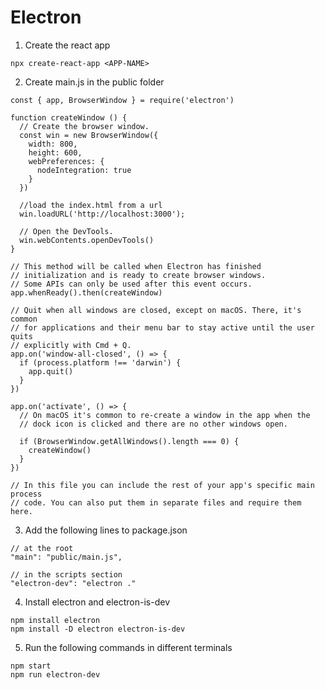 # Electron

1. Create the react app

```
npx create-react-app <APP-NAME>
```

2. Create main.js in the public folder

```
const { app, BrowserWindow } = require('electron')

function createWindow () {
  // Create the browser window.
  const win = new BrowserWindow({
    width: 800,
    height: 600,
    webPreferences: {
      nodeIntegration: true
    }
  })

  //load the index.html from a url
  win.loadURL('http://localhost:3000');

  // Open the DevTools.
  win.webContents.openDevTools()
}

// This method will be called when Electron has finished
// initialization and is ready to create browser windows.
// Some APIs can only be used after this event occurs.
app.whenReady().then(createWindow)

// Quit when all windows are closed, except on macOS. There, it's common
// for applications and their menu bar to stay active until the user quits
// explicitly with Cmd + Q.
app.on('window-all-closed', () => {
  if (process.platform !== 'darwin') {
    app.quit()
  }
})

app.on('activate', () => {
  // On macOS it's common to re-create a window in the app when the
  // dock icon is clicked and there are no other windows open.

  if (BrowserWindow.getAllWindows().length === 0) {
    createWindow()
  }
})

// In this file you can include the rest of your app's specific main process
// code. You can also put them in separate files and require them here.
```

3. Add the following lines to package.json

```
// at the root
"main": "public/main.js",

// in the scripts section
"electron-dev": "electron ."
```

4. Install electron and electron-is-dev

```
npm install electron
npm install -D electron electron-is-dev
```

5. Run the following commands in different terminals

```
npm start
npm run electron-dev
```
